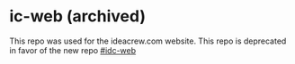 # ic-web (archived)

This repo was used for the ideacrew.com website. This repo is deprecated in favor of the new repo [#idc-web](https://github.com/ideacrew/idc-web)
